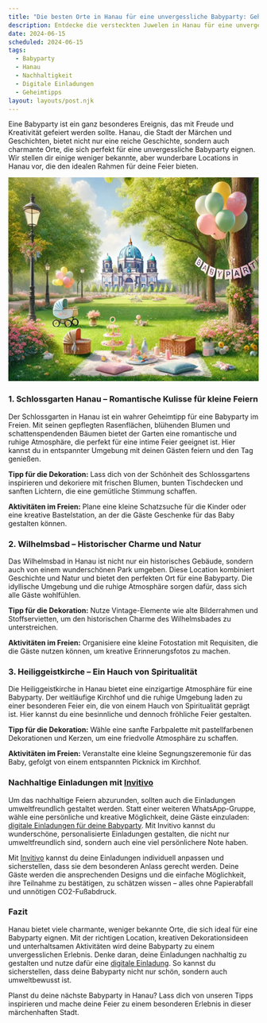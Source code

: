 ```yaml
---
title: "Die besten Orte in Hanau für eine unvergessliche Babyparty: Geheimtipps und kreative Ideen"
description: Entdecke die versteckten Juwelen in Hanau für eine unvergessliche Babyparty, einschließlich nachhaltiger Dekorationstipps und personalisierten digitalen Einladungen.
date: 2024-06-15
scheduled: 2024-06-15
tags:
  - Babyparty
  - Hanau
  - Nachhaltigkeit
  - Digitale Einladungen
  - Geheimtipps
layout: layouts/post.njk
---
```


Eine Babyparty ist ein ganz besonderes Ereignis, das mit Freude und Kreativität gefeiert werden sollte. Hanau, die Stadt der Märchen und Geschichten, bietet nicht nur eine reiche Geschichte, sondern auch charmante Orte, die sich perfekt für eine unvergessliche Babyparty eignen. Wir stellen dir einige weniger bekannte, aber wunderbare Locations in Hanau vor, die den idealen Rahmen für deine Feier bieten.

![Babyparty im Park](/img/picnic-park.webp)

### 1. **Schlossgarten Hanau – Romantische Kulisse für kleine Feiern**

Der Schlossgarten in Hanau ist ein wahrer Geheimtipp für eine Babyparty im Freien. Mit seinen gepflegten Rasenflächen, blühenden Blumen und schattenspendenden Bäumen bietet der Garten eine romantische und ruhige Atmosphäre, die perfekt für eine intime Feier geeignet ist. Hier kannst du in entspannter Umgebung mit deinen Gästen feiern und den Tag genießen.

**Tipp für die Dekoration:** Lass dich von der Schönheit des Schlossgartens inspirieren und dekoriere mit frischen Blumen, bunten Tischdecken und sanften Lichtern, die eine gemütliche Stimmung schaffen.

**Aktivitäten im Freien:** Plane eine kleine Schatzsuche für die Kinder oder eine kreative Bastelstation, an der die Gäste Geschenke für das Baby gestalten können.

### 2. **Wilhelmsbad – Historischer Charme und Natur**

Das Wilhelmsbad in Hanau ist nicht nur ein historisches Gebäude, sondern auch von einem wunderschönen Park umgeben. Diese Location kombiniert Geschichte und Natur und bietet den perfekten Ort für eine Babyparty. Die idyllische Umgebung und die ruhige Atmosphäre sorgen dafür, dass sich alle Gäste wohlfühlen.

**Tipp für die Dekoration:** Nutze Vintage-Elemente wie alte Bilderrahmen und Stoffservietten, um den historischen Charme des Wilhelmsbades zu unterstreichen.

**Aktivitäten im Freien:** Organisiere eine kleine Fotostation mit Requisiten, die die Gäste nutzen können, um kreative Erinnerungsfotos zu machen.

### 3. **Heiliggeistkirche – Ein Hauch von Spiritualität**

Die Heiliggeistkirche in Hanau bietet eine einzigartige Atmosphäre für eine Babyparty. Der weitläufige Kirchhof und die ruhige Umgebung laden zu einer besonderen Feier ein, die von einem Hauch von Spiritualität geprägt ist. Hier kannst du eine besinnliche und dennoch fröhliche Feier gestalten.

**Tipp für die Dekoration:** Wähle eine sanfte Farbpalette mit pastellfarbenen Dekorationen und Kerzen, um eine friedvolle Atmosphäre zu schaffen.

**Aktivitäten im Freien:** Veranstalte eine kleine Segnungszeremonie für das Baby, gefolgt von einem entspannten Picknick im Kirchhof.

### **Nachhaltige Einladungen mit [Invitivo](https://invitivo.com/create)**

Um das nachhaltige Feiern abzurunden, sollten auch die Einladungen umweltfreundlich gestaltet werden. Statt einer weiteren WhatsApp-Gruppe, wähle eine persönliche und kreative Möglichkeit, deine Gäste einzuladen: [digitale Einladungen für deine Babyparty](https://invitivo.com/). Mit Invitivo kannst du wunderschöne, personalisierte Einladungen gestalten, die nicht nur umweltfreundlich sind, sondern auch eine viel persönlichere Note haben.

Mit [Invitivo](https://invitivo.com/) kannst du deine Einladungen individuell anpassen und sicherstellen, dass sie dem besonderen Anlass gerecht werden. Deine Gäste werden die ansprechenden Designs und die einfache Möglichkeit, ihre Teilnahme zu bestätigen, zu schätzen wissen – alles ohne Papierabfall und unnötigen CO2-Fußabdruck.

### **Fazit**

Hanau bietet viele charmante, weniger bekannte Orte, die sich ideal für eine Babyparty eignen. Mit der richtigen Location, kreativen Dekorationsideen und unterhaltsamen Aktivitäten wird deine Babyparty zu einem unvergesslichen Erlebnis. Denke daran, deine Einladungen nachhaltig zu gestalten und nutze dafür eine [digitale Einladung](https://invitivo.com). So kannst du sicherstellen, dass deine Babyparty nicht nur schön, sondern auch umweltbewusst ist.

Planst du deine nächste Babyparty in Hanau? Lass dich von unseren Tipps inspirieren und mache deine Feier zu einem besonderen Erlebnis in dieser märchenhaften Stadt.
